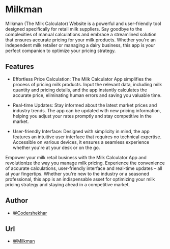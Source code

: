 # Milkman

Milkman (The Milk Calculator) Website is a powerful and user-friendly tool designed specifically for retail milk suppliers. Say goodbye to the complexities of manual calculations and embrace a streamlined solution that ensures accurate pricing for your milk products. Whether you're an independent milk retailer or managing a dairy business, this app is your perfect companion to optimize your pricing strategy.

## Features

- Effortless Price Calculation: The Milk Calculator App simplifies the process of pricing milk products. Input the relevant data, including milk quantity and pricing details, and the app instantly calculates the accurate price, eliminating human errors and saving you valuable time.

- Real-time Updates: Stay informed about the latest market prices and industry trends. The app can be updated with new pricing information, helping you adjust your rates promptly and stay competitive in the market.

- User-friendly Interface: Designed with simplicity in mind, the app features an intuitive user interface that requires no technical expertise. Accessible on various devices, it ensures a seamless experience whether you're at your desk or on the go.

Empower your milk retail business with the Milk Calculator App and revolutionize the way you manage milk pricing. Experience the convenience of accurate calculations, user-friendly interface and real-time updates – all at your fingertips. Whether you're new to the industry or a seasoned professional, this app is an indispensable asset for optimizing your milk pricing strategy and staying ahead in a competitive market.

## Author

- [@Codershekhar](https://www.github.com/codershekhar404)


## Url

- [@Milkman](https://codershekhar404.github.io/milkman/)
